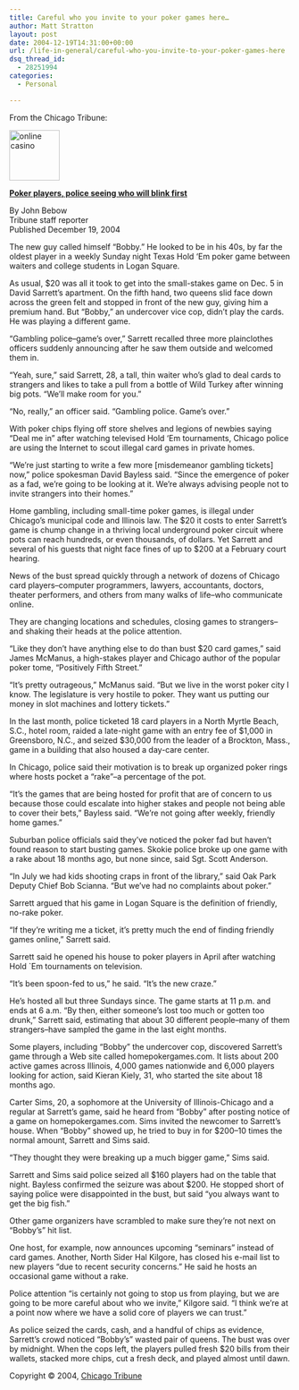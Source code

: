 ```yaml
---
title: Careful who you invite to your poker games here…
author: Matt Stratton
layout: post
date: 2004-12-19T14:31:00+00:00
url: /life-in-general/careful-who-you-invite-to-your-poker-games-here
dsq_thread_id:
  - 28251994
categories:
  - Personal

---
```

From the Chicago Tribune:

[<img class="alignright" style="border: none;" title="the best online casino is party" src="http://www.pokersatire.com/images/party-poker.jpg" alt="online casino" width="90" height="90" />][1]

<span><strong><a href="http://www.chicagotribune.com/news/local/chi-0412190489dec19,1,4935612.story?coll=chi-news-hed"><span>Poker players, police seeing who will blink first</span></a></strong></span>

<span>By John Bebow<br /> </span> <span>Tribune staff reporter<br /> </span> <span>Published December 19, 2004</span>

The new guy called himself &#8220;Bobby.&#8221; He looked to be in his 40s, by far the oldest player in a weekly Sunday night Texas Hold &#8216;Em poker game between waiters and college students in Logan Square.

As usual, $20 was all it took to get into the small-stakes game on Dec. 5 in David Sarrett&#8217;s apartment. On the fifth hand, two queens slid face down across the green felt and stopped in front of the new guy, giving him a premium hand. But &#8220;Bobby,&#8221; an undercover vice cop, didn&#8217;t play the cards. He was playing a different game.

&#8220;Gambling police&#8211;game&#8217;s over,&#8221; Sarrett recalled three more plainclothes officers suddenly announcing after he saw them outside and welcomed them in.

&#8220;Yeah, sure,&#8221; said Sarrett, 28, a tall, thin waiter who&#8217;s glad to deal cards to strangers and likes to take a pull from a bottle of Wild Turkey after winning big pots. &#8220;We&#8217;ll make room for you.&#8221;

&#8220;No, really,&#8221; an officer said. &#8220;Gambling police. Game&#8217;s over.&#8221;

With poker chips flying off store shelves and legions of newbies saying &#8220;Deal me in&#8221; after watching televised Hold &#8216;Em tournaments, Chicago police are using the Internet to scout illegal card games in private homes.

&#8220;We&#8217;re just starting to write a few more [misdemeanor gambling tickets] now,&#8221; police spokesman David Bayless said. &#8220;Since the emergence of poker as a fad, we&#8217;re going to be looking at it. We&#8217;re always advising people not to invite strangers into their homes.&#8221;

Home gambling, including small-time poker games, is illegal under Chicago&#8217;s municipal code and Illinois law. The $20 it costs to enter Sarrett&#8217;s game is chump change in a thriving local underground poker circuit where pots can reach hundreds, or even thousands, of dollars. Yet Sarrett and several of his guests that night face fines of up to $200 at a February court hearing.

News of the bust spread quickly through a network of dozens of Chicago card players&#8211;computer programmers, lawyers, accountants, doctors, theater performers, and others from many walks of life&#8211;who communicate online.

They are changing locations and schedules, closing games to strangers&#8211;and shaking their heads at the police attention.

&#8220;Like they don&#8217;t have anything else to do than bust $20 card games,&#8221; said James McManus, a high-stakes player and Chicago author of the popular poker tome, &#8220;Positively Fifth Street.&#8221;

&#8220;It&#8217;s pretty outrageous,&#8221; McManus said. &#8220;But we live in the worst poker city I know. The legislature is very hostile to poker. They want us putting our money in slot machines and lottery tickets.&#8221;

In the last month, police ticketed 18 card players in a North Myrtle Beach, S.C., hotel room, raided a late-night game with an entry fee of $1,000 in Greensboro, N.C., and seized $30,000 from the leader of a Brockton, Mass., game in a building that also housed a day-care center.

In Chicago, police said their motivation is to break up organized poker rings where hosts pocket a &#8220;rake&#8221;&#8211;a percentage of the pot.

&#8220;It&#8217;s the games that are being hosted for profit that are of concern to us because those could escalate into higher stakes and people not being able to cover their bets,&#8221; Bayless said. &#8220;We&#8217;re not going after weekly, friendly home games.&#8221;

Suburban police officials said they&#8217;ve noticed the poker fad but haven&#8217;t found reason to start busting games. Skokie police broke up one game with a rake about 18 months ago, but none since, said Sgt. Scott Anderson.

&#8220;In July we had kids shooting craps in front of the library,&#8221; said Oak Park Deputy Chief Bob Scianna. &#8220;But we&#8217;ve had no complaints about poker.&#8221;

Sarrett argued that his game in Logan Square is the definition of friendly, no-rake poker.

&#8220;If they&#8217;re writing me a ticket, it&#8217;s pretty much the end of finding friendly games online,&#8221; Sarrett said.

Sarrett said he opened his house to poker players in April after watching Hold \`Em tournaments on television.

&#8220;It&#8217;s been spoon-fed to us,&#8221; he said. &#8220;It&#8217;s the new craze.&#8221;

He&#8217;s hosted all but three Sundays since. The game starts at 11 p.m. and ends at 6 a.m. &#8220;By then, either someone&#8217;s lost too much or gotten too drunk,&#8221; Sarrett said, estimating that about 30 different people&#8211;many of them strangers&#8211;have sampled the game in the last eight months.

Some players, including &#8220;Bobby&#8221; the undercover cop, discovered Sarrett&#8217;s game through a Web site called homepokergames.com. It lists about 200 active games across Illinois, 4,000 games nationwide and 6,000 players looking for action, said Kieran Kiely, 31, who started the site about 18 months ago.

Carter Sims, 20, a sophomore at the University of Illinois-Chicago and a regular at Sarrett&#8217;s game, said he heard from &#8220;Bobby&#8221; after posting notice of a game on homepokergames.com. Sims invited the newcomer to Sarrett&#8217;s house. When &#8220;Bobby&#8221; showed up, he tried to buy in for $200&#8211;10 times the normal amount, Sarrett and Sims said.

&#8220;They thought they were breaking up a much bigger game,&#8221; Sims said.

Sarrett and Sims said police seized all $160 players had on the table that night. Bayless confirmed the seizure was about $200. He stopped short of saying police were disappointed in the bust, but said &#8220;you always want to get the big fish.&#8221;

Other game organizers have scrambled to make sure they&#8217;re not next on &#8220;Bobby&#8217;s&#8221; hit list.

One host, for example, now announces upcoming &#8220;seminars&#8221; instead of card games. Another, North Sider Hal Kilgore, has closed his e-mail list to new players &#8220;due to recent security concerns.&#8221; He said he hosts an occasional game without a rake.

Police attention &#8220;is certainly not going to stop us from playing, but we are going to be more careful about who we invite,&#8221; Kilgore said. &#8220;I think we&#8217;re at a point now where we have a solid core of players we can trust.&#8221;

As police seized the cards, cash, and a handful of chips as evidence, Sarrett&#8217;s crowd noticed &#8220;Bobby&#8217;s&#8221; wasted pair of queens. The bust was over by midnight. When the cops left, the players pulled fresh $20 bills from their wallets, stacked more chips, cut a fresh deck, and played almost until dawn.

 <span><span>Copyright © 2004, <a href="http://www.chicagotribune.com/">Chicago Tribune</a></span> </span>

 [1]: http://www.partycasino.com/
